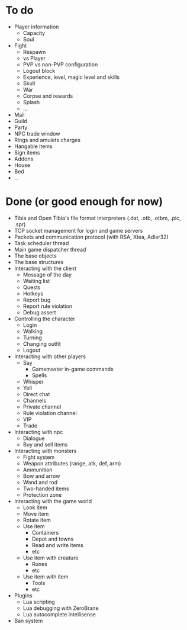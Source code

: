 # To do

- Player information
	- Capacity
	- Soul
- Fight
	- Respawn
	- vs Player
	- PVP vs non-PVP configuration
	- Logout block
	- Experience, level, magic level and skills
	- Skull
	- War
	- Corpse and rewards
	- Splash
	- ...
- Mail
- Guild
- Party
- NPC trade window
- Rings and amulets charges
- Hangable items
- Sign items
- Addons
- House
- Bed
- ...

# Done (or good enough for now)

- Tibia and Open Tibia's file format interpreters (.dat, .otb, .otbm, .pic, .spr)
- TCP socket management for login and game servers
- Packets and communication protocol (with RSA, Xtea, Adler32)
- Task scheduler thread
- Main game dispatcher thread
- The base objects
- The base structures
- Interacting with the client
	- Message of the day
	- Waiting list
	- Quests
	- Hotkeys
	- Report bug
	- Report rule violation
	- Debug assert
- Controlling the character
	- Login
	- Walking
	- Turning
	- Changing outfit
	- Logout
- Interacting with other players
	- Say
		- Gamemaster in-game commands
		- Spells
	- Whisper
	- Yell
	- Direct chat
	- Channels
	- Private channel
	- Rule violation channel
	- VIP
	- Trade
- Interacting with npc
	- Dialogue
	- Buy and sell items
- Interacting with monsters
	- Fight system
	- Weapon attributes (range, atk, def, arm)
	- Ammunition
	- Bow and arrow
	- Wand and rod
	- Two-handed items
	- Protection zone
- Interacting with the game world 
	- Look item
	- Move item
	- Rotate item
	- Use item
		- Containers
		- Depot and towns
		- Read and write items
		- etc
	- Use item with creature
		- Runes
		- etc
	- Use item with item
		- Tools
		- etc
- Plugins
	- Lua scripting
	- Lua debugging with ZeroBrane
	- Lua autocomplete intellisense
- Ban system